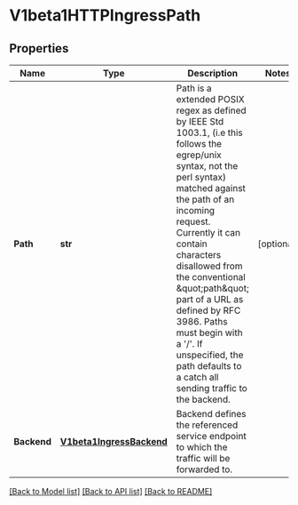 # V1beta1HTTPIngressPath

## Properties
Name | Type | Description | Notes
------------ | ------------- | ------------- | -------------
**Path** | **str** | Path is a extended POSIX regex as defined by IEEE Std 1003.1, (i.e this follows the egrep/unix syntax, not the perl syntax) matched against the path of an incoming request. Currently it can contain characters disallowed from the conventional \&quot;path\&quot; part of a URL as defined by RFC 3986. Paths must begin with a &#39;/&#39;. If unspecified, the path defaults to a catch all sending traffic to the backend. | [optional] 
**Backend** | [**V1beta1IngressBackend**](V1beta1IngressBackend.md) | Backend defines the referenced service endpoint to which the traffic will be forwarded to. | 

[[Back to Model list]](../README.md#documentation-for-models) [[Back to API list]](../README.md#documentation-for-api-endpoints) [[Back to README]](../README.md)


